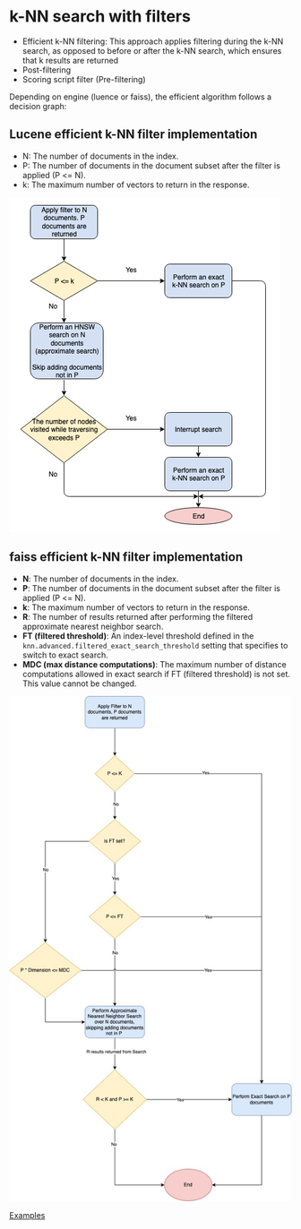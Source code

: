 # k-NN search with filters
- Efficient k-NN filtering: This approach applies filtering during the k-NN search, as opposed to before or after the k-NN search, which ensures that k results are returned
- Post-filtering
- Scoring script filter (Pre-filtering)

Depending on engine (luence or faiss), the efficient algorithm follows a decision graph:

## Lucene efficient k-NN filter implementation

- N: The number of documents in the index.
- P: The number of documents in the document subset after the filter is applied (P <= N).
- k: The maximum number of vectors to return in the response.

![alt text](image.png)

## faiss efficient k-NN filter implementation
- **N**: The number of documents in the index.
- **P**: The number of documents in the document subset after the filter is applied (P <= N).
- **k**: The maximum number of vectors to return in the response.
- **R**: The number of results returned after performing the filtered approximate nearest neighbor search.
- **FT (filtered threshold)**: An index-level threshold defined in the `knn.advanced.filtered_exact_search_threshold` setting that specifies to switch to exact search.
- **MDC (max distance computations)**: The maximum number of distance computations allowed in exact search if FT (filtered threshold) is not set. This value cannot be changed.

![alt text](image-1.png)

[Examples](https://opensearch.org/docs/latest/search-plugins/knn/filter-search-knn/)
